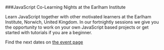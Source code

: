 ###JavaScript Co-Learning Nights at the Earlham Institute

Learn JavaScript together with other motivated learners at the Earlham Institute, Norwich, United Kingdom. 
In our fortnightly sessions we give you the opportunity to work on your own JavaScript based projects or get started with tutorials if you are a beginner.

Find the next dates on [the event page](http://jessica-jordan.github.io/javascript-colearning-nights)

